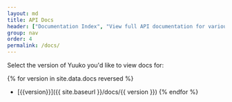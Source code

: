 ```yaml
---
layout: md
title: API Docs
header: ["Documentation Index", "View full API documentation for various Yuuko versions"]
group: nav
order: 4
permalink: /docs/
---
```

Select the version of Yuuko you'd like to view docs for:

{% for version in site.data.docs reversed %}
- [{{version}}]({{ site.baseurl }}/docs/{{ version }})
{% endfor %}

